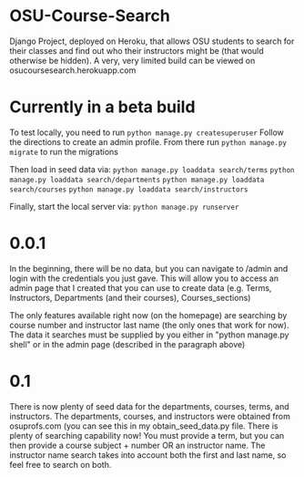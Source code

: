 # OSU-Course-Search
Django Project, deployed on Heroku, that allows OSU students to search for their classes and find out who their instructors might be (that would otherwise be hidden). A very, very limited build can be viewed on osucoursesearch.herokuapp.com

# Currently in a beta build
To test locally, you need to run
```python manage.py createsuperuser```
Follow the directions to create an admin profile. From there run
```python manage.py migrate``` to run the migrations

Then load in seed data via:
```python manage.py loaddata search/terms```
```python manage.py loaddata search/departments```
```python manage.py loaddata search/courses```
```python manage.py loaddata search/instructors```

Finally, start the local server via:
```python manage.py runserver```

# 0.0.1
In the beginning, there will be no data, but you can navigate to /admin and login with the credentials you just gave. This will allow you to access an admin page that I created that you can use to create data (e.g. Terms, Instructors, Departments (and their courses), Courses_sections)

The only features available right now (on the homepage) are searching by course number and instructor last name (the only ones that work for now). The data it searches must be supplied by you either in "python manage.py shell" or in the admin page (described in the paragraph above)

# 0.1
There is now plenty of seed data for the departments, courses, terms, and instructors. The departments, courses, and instructors were obtained from osuprofs.com (you can see this in my obtain_seed_data.py file. There is plenty of searching capability now! You must provide a term, but you can then provide a course subject + number OR an instructor name. The instructor name search takes into account both the first and last name, so feel free to search on both.
